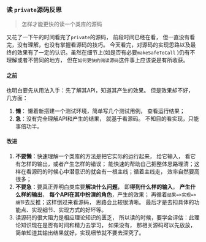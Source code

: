 
### 读 `private`源码反思

> 怎样才能更快的读一个类库的源码

又花了一下午的时间看完了`private`的源码， 前段时间已经在看， 但一直没有看完，没有理解，也没有掌握看源码的技巧。 今天看完，对源码的实现思路以及最终的效果有了一定的认识。虽然在细节上(如是否有必要`makeSafeToCall` )仍有不理解或者不赞同的地方， 但在`如何更快的阅读源码`这件事上应该说是有所收获。 

#### 之前

也明白要先从用法入手：先了解其API，知道其产生的效果。 但是效果却不好， 几方面：

1. **懒**： 懒着新搭建一个测试环境，简单写几个测试用例， 查看运行结果；
2. **急**：没有完全理解API和产生的结果， 就基于看源码。 不知目的看实现，只能事倍功半。



#### 改进

1. **不要懒**：快速理解一个类库的方法是把它实际的运行起来， 给它输入， 看它有怎样的输出，或者产生怎样的错误； 能快速的帮助自己把整体思路理清；这样在看源码的时候心中潜意识的就会有一根主线；循着主线走， 效率自然要高很多；
2. **不要急**：要真正弄明白类库要**解决什么问题**， 即**得到什么样的输入**， **产生什么样的输出**， **每个API在其中扮演的角色**，产生的效果； 再循着`结果=>实现=>细节`去反推；这样倒过来看源码， 思路会比较很清晰。 最后才是去扣具体的功能点、实现细节、实现方式的好坏等。
3. 读源码的很大阻力是相应理论知识的匮乏， 所以读的时候，要学会评估：此理论知识现在是否有时间和精力去学习， 如果没有， 那相关源码可以先放放， 简单知道其输出结果就好，实现细节就不要去深究了。























